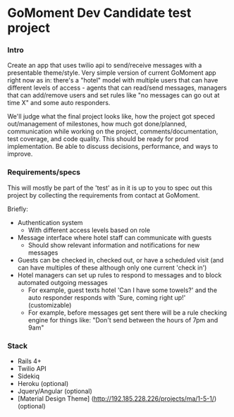 # GoMoment Dev Candidate test project

### Intro

Create an app that uses twilio api to send/receive messages with a presentable theme/style. Very simple version of current GoMoment app right now as in: there's a "hotel" model with multiple users that can have different levels of access - agents that can read/send messages, managers that can add/remove users and set rules like "no messages can go out at time X" and some auto responders. 

We'll judge what the final project looks like, how the project got speced out/management of milestones, how much got done/planned, communication while working on the project, comments/documentation, test coverage, and code quality. This should be ready for prod implementation. Be able to discuss decisions, performance, and ways to improve.

### Requirements/specs

This will mostly be part of the 'test' as in it is up to you to spec out this project by collecting the requirements from contact at GoMoment. 

Briefly:

- Authentication system
  - With different access levels based on role
- Message interface where hotel staff can communicate with guests
  - Should show relevant information and notifications for new messages 
- Guests can be checked in, checked out, or have a scheduled visit (and can have multiples of these although only one current 'check in')
- Hotel managers can set up rules to respond to messages and to block automated outgoing messages
  - For example, guest texts hotel 'Can I have some towels?' and the auto responder responds with 'Sure, coming right up!' (customizable)
  - For example, before messages get sent there will be a rule checking engine for things like: "Don't send between the hours of 7pm and 9am"

###  Stack

- Rails 4+
- Twilio API
- Sidekiq
- Heroku (optional)
- Jquery/Angular (optional)
- [Material Design Theme] (http://192.185.228.226/projects/ma/1-5-1/) (optional)
